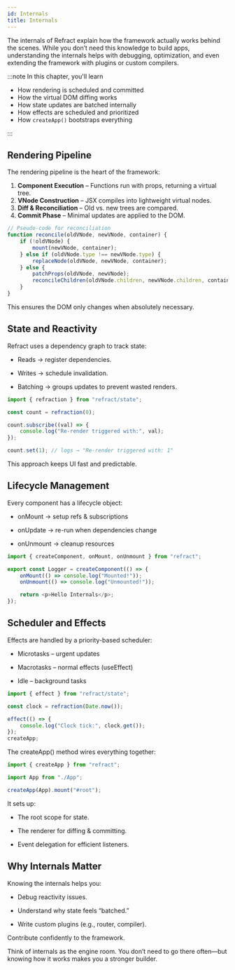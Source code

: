 ```yaml
---
id: Internals
title: Internals
---
```


The internals of Refract explain how the framework actually works behind the scenes. While you don’t need this knowledge to build apps, understanding the internals helps with debugging, optimization, and even extending the framework with plugins or custom compilers.

:::note In this chapter, you'll learn

- How rendering is scheduled and committed
- How the virtual DOM diffing works
- How state updates are batched internally
- How effects are scheduled and prioritized
- How `createApp()` bootstraps everything

:::

## Rendering Pipeline

The rendering pipeline is the heart of the framework:

1. **Component Execution** – Functions run with props, returning a virtual tree.
2. **VNode Construction** – JSX compiles into lightweight virtual nodes.
3. **Diff & Reconciliation** – Old vs. new trees are compared.
4. **Commit Phase** – Minimal updates are applied to the DOM.

```js
// Pseudo-code for reconciliation
function reconcile(oldVNode, newVNode, container) {
	if (!oldVNode) {
		mount(newVNode, container);
	} else if (oldVNode.type !== newVNode.type) {
		replaceNode(oldVNode, newVNode, container);
	} else {
		patchProps(oldVNode, newVNode);
		reconcileChildren(oldVNode.children, newVNode.children, container);
	}
}
```

This ensures the DOM only changes when absolutely necessary.

## State and Reactivity

Refract uses a dependency graph to track state:

- Reads → register dependencies.

- Writes → schedule invalidation.

- Batching → groups updates to prevent wasted renders.

```js
import { refraction } from "refract/state";

const count = refraction(0);

count.subscribe((val) => {
	console.log("Re-render triggered with:", val);
});

count.set(1); // logs → "Re-render triggered with: 1"
```

This approach keeps UI fast and predictable.

## Lifecycle Management

Every component has a lifecycle object:

- onMount → setup refs & subscriptions

- onUpdate → re-run when dependencies change

- onUnmount → cleanup resources

```js
import { createComponent, onMount, onUnmount } from "refract";

export const Logger = createComponent(() => {
	onMount(() => console.log("Mounted!"));
	onUnmount(() => console.log("Unmounted!"));

	return <p>Hello Internals</p>;
});
```

## Scheduler and Effects

Effects are handled by a priority-based scheduler:

- Microtasks – urgent updates

- Macrotasks – normal effects (useEffect)

- Idle – background tasks

```js
import { effect } from "refract/state";

const clock = refraction(Date.now());

effect(() => {
	console.log("Clock tick:", clock.get());
});
createApp;
```

The createApp() method wires everything together:

```js
import { createApp } from "refract";

import App from "./App";

createApp(App).mount("#root");
```

It sets up:

- The root scope for state.

- The renderer for diffing & committing.

- Event delegation for efficient listeners.

## Why Internals Matter

Knowing the internals helps you:

- Debug reactivity issues.

- Understand why state feels “batched.”

- Write custom plugins (e.g., router, compiler).

Contribute confidently to the framework.

Think of internals as the engine room. You don’t need to go there often—but knowing how it works makes you a stronger builder.
